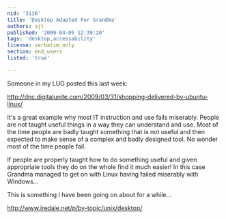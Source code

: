 ```yaml
---
nid: '3136'
title: 'Desktop Adapted For Grandma'
authors: ajt
published: '2009-04-05 12:39:20'
tags: 'desktop,accessability'
license: verbatim_only
section: end_users
listed: 'true'

---
```

Someone in my LUG posted this last week:

http://dnc.digitalunite.com/2009/03/31/shopping-delivered-by-ubuntu-linux/

<!--break-->

It's a great example why most IT instruction
and use fails miserably. People are not taught
useful things in a way they can understand and
use. Most of the time people are badly taught
something that is not useful and then expected
to make sense of a complex and badly designed tool.
No wonder most of the time people fail.


If people are properly taught how to do something
useful and given appropriate tools they do on
the whole find it much easier! In this case Grandma
managed to get on with Linux having failed miserably
with Windows...

This is something I have been going on about for a
while...

http://www.iredale.net/p/by-topic/unix/desktop/
